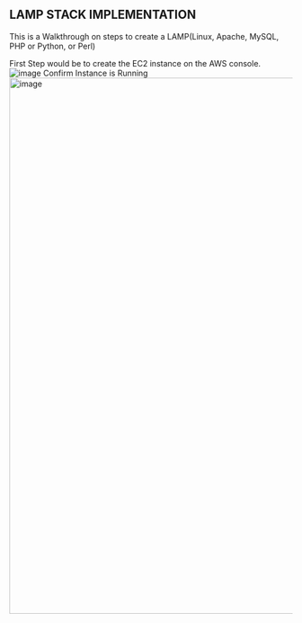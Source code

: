 ## LAMP STACK IMPLEMENTATION

This is a Walkthrough on steps to create a LAMP(Linux, Apache, MySQL, PHP or Python, or Perl)

 First Step would be to create the EC2 instance on the AWS console.
![image](https://user-images.githubusercontent.com/102925329/200542741-6ec6aeb7-eefa-4430-9b70-d1959c69ec98.png)
Confirm Instance is Running
<img width="954" alt="image" src="https://user-images.githubusercontent.com/102925329/200546009-e39745fa-b772-42b8-b5c6-c0442af1045a.png">
